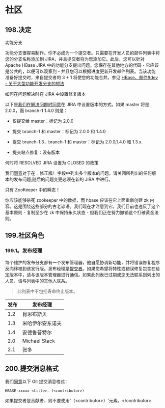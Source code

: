 # 社区

## 198.决定

功能分支

功能分支很容易制作。你不必成为一个提交者。只需要在开发人员的邮件列表中将您的分支名称添加到 JIRA，并且提交者将为您添加它。此后，您可以针对 Apache HBase JIRA 中的功能分支提出问题。您保存在其他地方的代码 - 它应该是公共的，以便可以观察到 - 并且您可以根据进度更新开发邮件列表。当该功能准备好提交时，来自提交者的 3 + 1 将使您的功能合并。参见 [HBase，邮件#dev - 关于大型功能开发分支的想法](http://search-hadoop.com/m/asM982C5FkS1)

如何在问题解决时在 JIRA 中设置修复版本

以下是[我们在解决问题时同意](http://search-hadoop.com/m/azemIi5RCJ1)在 JIRA 中设置版本的方式。如果 master 将是 2.0.0，而 branch-1 1.4.0 则是：

*   仅提交给 master：标记为 2.0.0

*   提交 branch-1 和 master：标记为 2.0.0 和 1.4.0

*   提交 branch-1.3，branch-1 和 master：标记为 2.0.0,1.4.0 和 1.3.x.

*   提交站点修复：没有版本

何时将 RESOLVED JIRA 设置为 CLOSED 的政策

我们[同意](http://search-hadoop.com/m/4cIKs1iwXMS1)对于在 _ 修正版/_ 字段中列出多个版本的问题，请关闭所列出的任何版本的发布问题;随后的问题变更必须在新的 JIRA 中进行。

只有 ZooKeeper 中的瞬态！

你应该能够杀死 zookeeper 中的数据，而 hbase 应该在它上面重新创建 zk 内容。这是围绕这些部分的古老谚语。我们现在才注意到它。我们目前也违反了这个基本原则 - 复制至少在 zk 中保持永久状态 - 但我们正在努力撤销这个打破黄金法则。

## 199.社区角色

### 199.1。发布经理

每个维护的发布分支都有一个发布管理器，他自愿协调新功能，并将错误修复程序反向移植到该发行版。发布经理是[提交者](https://hbase.apache.org/team-list.html)。如果您希望将特性或错误修复包含在给定版本中，请与该版本管理器进行通信。如果此列表已过期或您无法联系到列出的人员，请与列表中的其他人联系。

> 此列表中不包括寿命终止版本。

| 发布 | 发布经理 |
| --- | --- |
| 1.2 | 肖恩布斯贝 |
| 1.3 | 米哈伊尔安东诺夫 |
| 1.4 | 安德鲁普特尔 |
| 2.0 | Michael Stack |
| 2.1 | 张多 |

## 200.提交消息格式

我们[同意](http://search-hadoop.com/m/Gwxwl10cFHa1)以下 Git 提交消息格式：

```
HBASE-xxxxx <title>. (<contributor>) 
```

如果提交者是贡献者，则不要使用'（&lt;contributor&gt;）'元素。&lt;/contributor&gt;